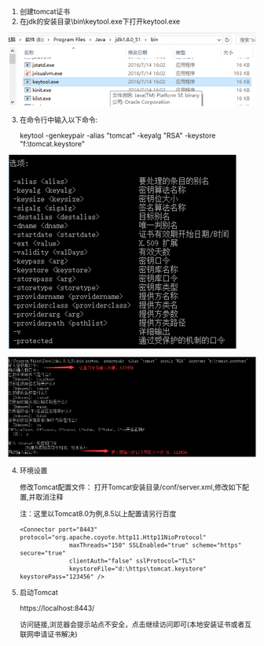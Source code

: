 1. 创建tomcat证书
2. 在jdk的安装目录\bin\keytool.exe下打开keytool.exe

![697878-20170411153057360-1114137321](../../图片/Untitled/697878-20170411153057360-1114137321.png)

3. 在命令行中输入以下命令:

    keytool -genkeypair -alias "tomcat" -keyalg "RSA" -keystore "f:\tomcat.keystore"

![697878-20170411153627141-1908395083](../../图片/Untitled/697878-20170411153627141-1908395083.png)

![697878-20170411153349969-443534184](../../图片/Untitled/697878-20170411153349969-443534184.png)

4. 环境设置

    修改Tomcat配置文件： 打开Tomcat安装目录/conf/server.xml,修改如下配置,并取消注释 

    注：这里以Tomcat8.0为例,8.5以上配置请另行百度 

    ~~~
    <Connector port="8443" protocol="org.apache.coyote.http11.Http11NioProtocol"
                  maxThreads="150" SSLEnabled="true" scheme="https" secure="true"
                  clientAuth="false" sslProtocol="TLS"
                  keystoreFile="d:\https\tomcat.keystore"  keystorePass="123456" />
    
    ~~~

5. 启动Tomcat 

    https://localhost:8443/

    访问链接,浏览器会提示站点不安全，点击继续访问即可(本地安装证书或者互联网申请证书解决)